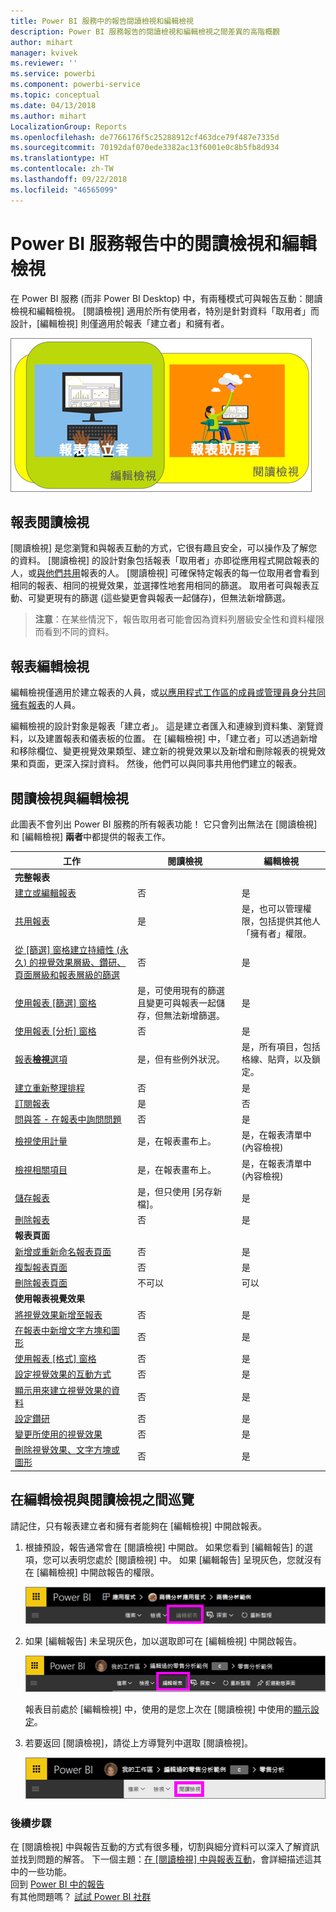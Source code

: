 ```yaml
---
title: Power BI 服務中的報告閱讀檢視和編輯檢視
description: Power BI 服務報告的閱讀檢視和編輯檢視之間差異的高階概觀
author: mihart
manager: kvivek
ms.reviewer: ''
ms.service: powerbi
ms.component: powerbi-service
ms.topic: conceptual
ms.date: 04/13/2018
ms.author: mihart
LocalizationGroup: Reports
ms.openlocfilehash: de7766176f5c25288912cf463dce79f487e7335d
ms.sourcegitcommit: 70192daf070ede3382ac13f6001e0c8b5fb8d934
ms.translationtype: HT
ms.contentlocale: zh-TW
ms.lasthandoff: 09/22/2018
ms.locfileid: "46565099"
---
```

# <a name="reading-view-and-editing-view-in-power-bi-service-reports"></a>Power BI 服務報告中的閱讀檢視和編輯檢視
在 Power BI 服務 (而非 Power BI Desktop) 中，有兩種模式可與報告互動：閱讀檢視和編輯檢視。 [閱讀檢視] 適用於所有使用者，特別是針對資料「取用者」而設計，[編輯檢視] 則僅適用於報表「建立者」和擁有者。

![報表建立者與報表取用者的作品](./media/end-user-reading-view/power-bi-creators-consumers.png)

## <a name="report-reading-view"></a>報表閱讀檢視

 [閱讀檢視] 是您瀏覽和與報表互動的方式，它很有趣且安全，可以操作及了解您的資料。 [閱讀檢視] 的設計對象包括報表「取用者」亦即從應用程式開啟報表的人，或[與他們共用](../service-share-dashboards.md)報表的人。 [閱讀檢視] 可確保特定報表的每一位取用者會看到相同的報表、相同的視覺效果，並選擇性地套用相同的篩選。  取用者可與報表互動、可變更現有的篩選 (這些變更會與報表一起儲存)，但無法新增篩選。

>**注意**：在某些情況下，報告取用者可能會因為資料列層級安全性和資料權限而看到不同的資料。

## <a name="report-editing-view"></a>報表編輯檢視

編輯檢視僅適用於建立報表的人員，或[以應用程式工作區的成員或管理員身分共同擁有報表](end-user-create-apps.md)的人員。

編輯檢視的設計對象是報表「建立者」。 這是建立者匯入和連線到資料集、瀏覽資料，以及建置報表和儀表板的位置。 在 [編輯檢視] 中，「建立者」可以透過新增和移除欄位、變更視覺效果類型、建立新的視覺效果以及新增和刪除報表的視覺效果和頁面，更深入探討資料。 然後，他們可以與同事共用他們建立的報表。

## <a name="reading-view-versus-editing-view"></a>閱讀檢視與編輯檢視
此圖表不會列出 Power BI 服務的所有報表功能！ 它只會列出無法在 [閱讀檢視] 和 [編輯檢視] **兩者**中都提供的報表工作。


|工作  | 閱讀檢視  | 編輯檢視 |
|-------------------------|-------|-------|
|**完整報表**  |
| [建立或編輯報表](../service-report-create-new.md) | 否  | 是 |
| [共用報表](../service-share-reports.md)| 是 | 是，也可以管理權限，包括提供其他人「擁有者」權限。 |
| [從 [篩選] 窗格建立持續性 (永久) 的視覺效果層級、鑽研、頁面層級和報表層級的篩選](../power-bi-report-add-filter.md) | 否  | 是 |
| [使用報表 [篩選] 窗格](end-user-report-filter.md) | 是，可使用現有的篩選且變更可與報表一起儲存，但無法新增篩選。 | 是 |
| [使用報表 [分析] 窗格](../service-analytics-pane.md) | 否 | 是 |
| [報表**檢視**選項](../power-bi-report-display-settings.md) | 是，但有些例外狀況。 | 是，所有項目，包括格線、貼齊，以及鎖定。 |
| [建立重新整理排程](../refresh-data.md) | 否  | 是 |
| [訂閱報表](end-user-subscribe.md) | 是 | 否 |
| [問與答 - 在報表中詢問問題](end-user-q-and-a.md) | 否  | 是 |
| [檢視使用計量](../service-usage-metrics.md) | 是，在報表畫布上。 | 是，在報表清單中 (內容檢視) |
| [檢視相關項目](end-user-related.md) | 是，在報表畫布上。 | 是，在報表清單中 (內容檢視) |
| [儲存報表](../service-report-save.md) | 是，但只使用 [另存新檔]。 | 是 |
| [刪除報表](end-user-delete.md) | 否  | 是 |
|**報表頁面** |
| [新增或重新命名報表頁面](../power-bi-report-add-page.md)  | 否  | 是  |
| [複製報表頁面](../power-bi-report-copy-paste-page.md) | 否  | 是 |
| [刪除報表頁面](end-user-delete.md) | 不可以 | 可以 |
|**使用報表視覺效果**|
| [將視覺效果新增至報表](../visuals/power-bi-report-add-visualizations-i.md) | 否  | 是 |
| [在報表中新增文字方塊和圖形](../power-bi-reports-add-text-and-shapes.md) | 否  | 是 |
| [使用報表 [格式] 窗格](../service-the-report-editor-take-a-tour.md) | 否 | 是 |
| [設定視覺效果的互動方式](end-user-interactions.md) | 否  | 是 |
| [顯示用來建立視覺效果的資料](end-user-show-data.md) | 否  | 是 |
| [設定鑽研](end-user-drill.md) | 否  | 是 |
| [變更所使用的視覺效果](../visuals/power-bi-report-change-visualization-type.md) | 否 | 是|
| [刪除視覺效果、文字方塊或圖形](end-user-delete.md)| 否 | 是 |


## <a name="navigating-between-editing-view-and-reading-view"></a>在編輯檢視與閱讀檢視之間巡覽
請記住，只有報表建立者和擁有者能夠在 [編輯檢視] 中開啟報表。

1. 根據預設，報告通常會在 [閱讀檢視] 中開啟。 如果您看到 [編輯報告] 的選項，您可以表明您處於 [閱讀檢視] 中。 如果 [編輯報告] 呈現灰色，您就沒有在 [編輯檢視] 中開啟報告的權限。

   ![編輯報表呈現灰色](./media/end-user-reading-view/power-bi-edit-report-grey.png)

2. 如果 [編輯報告] 未呈現灰色，加以選取即可在 [編輯檢視] 中開啟報告。

   ![編輯報表選項](./media/end-user-reading-view/power-bi-edit-report.png)

   報表目前處於 [編輯檢視] 中，使用的是您上次在 [閱讀檢視] 中使用的[顯示設定](../power-bi-report-display-settings.md)。

2. 若要返回 [閱讀檢視]，請從上方導覽列中選取 [閱讀檢視]。

    ![[閱讀檢視] 選項](./media/end-user-reading-view/power-bi-reading-view.png)



### <a name="next-steps"></a>後續步驟
在 [閱讀檢視] 中與報告互動的方式有很多種，切割與細分資料可以深入了解資訊並找到問題的解答。  下一個主題：[在 [閱讀檢視] 中與報表互動](../service-interact-with-a-report-in-editing-view.md)，會詳細描述這其中的一些功能。    
回到 [Power BI 中的報告](end-user-reports.md)    
有其他問題嗎？ [試試 Power BI 社群](http://community.powerbi.com/)
